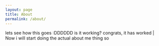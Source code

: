 ```yaml
---
layout: page
title: About
permalink: /about/
---
```


lets see how this goes :DDDDDD
is it working?
congrats, it has worked
|
Now i will start doing the actual about me thing
so 
